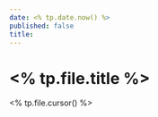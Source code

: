 ```yaml
---
date: <% tp.date.now() %>
published: false
title: 
---
```

# <% tp.file.title %>
<% tp.file.cursor() %>
